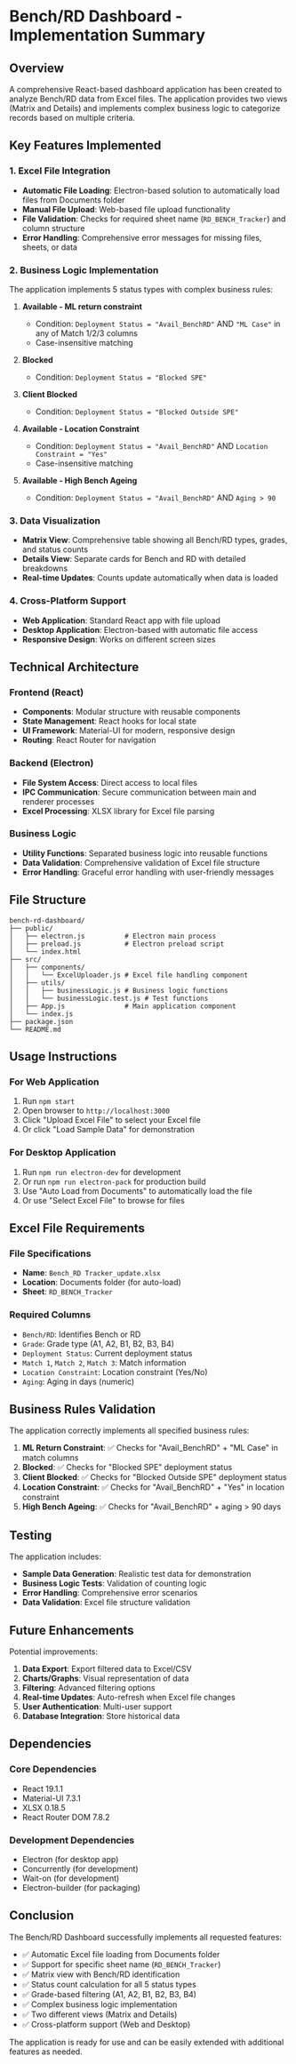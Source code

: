 # Bench/RD Dashboard - Implementation Summary

## Overview
A comprehensive React-based dashboard application has been created to analyze Bench/RD data from Excel files. The application provides two views (Matrix and Details) and implements complex business logic to categorize records based on multiple criteria.

## Key Features Implemented

### 1. Excel File Integration
- **Automatic File Loading**: Electron-based solution to automatically load files from Documents folder
- **Manual File Upload**: Web-based file upload functionality
- **File Validation**: Checks for required sheet name (`RD_BENCH_Tracker`) and column structure
- **Error Handling**: Comprehensive error messages for missing files, sheets, or data

### 2. Business Logic Implementation
The application implements 5 status types with complex business rules:

1. **Available - ML return constraint**
   - Condition: `Deployment Status = "Avail_BenchRD"` AND `"ML Case"` in any of Match 1/2/3 columns
   - Case-insensitive matching

2. **Blocked**
   - Condition: `Deployment Status = "Blocked SPE"`

3. **Client Blocked**
   - Condition: `Deployment Status = "Blocked Outside SPE"`

4. **Available - Location Constraint**
   - Condition: `Deployment Status = "Avail_BenchRD"` AND `Location Constraint = "Yes"`
   - Case-insensitive matching

5. **Available - High Bench Ageing**
   - Condition: `Deployment Status = "Avail_BenchRD"` AND `Aging > 90`

### 3. Data Visualization
- **Matrix View**: Comprehensive table showing all Bench/RD types, grades, and status counts
- **Details View**: Separate cards for Bench and RD with detailed breakdowns
- **Real-time Updates**: Counts update automatically when data is loaded

### 4. Cross-Platform Support
- **Web Application**: Standard React app with file upload
- **Desktop Application**: Electron-based with automatic file access
- **Responsive Design**: Works on different screen sizes

## Technical Architecture

### Frontend (React)
- **Components**: Modular structure with reusable components
- **State Management**: React hooks for local state
- **UI Framework**: Material-UI for modern, responsive design
- **Routing**: React Router for navigation

### Backend (Electron)
- **File System Access**: Direct access to local files
- **IPC Communication**: Secure communication between main and renderer processes
- **Excel Processing**: XLSX library for Excel file parsing

### Business Logic
- **Utility Functions**: Separated business logic into reusable functions
- **Data Validation**: Comprehensive validation of Excel file structure
- **Error Handling**: Graceful error handling with user-friendly messages

## File Structure
```
bench-rd-dashboard/
├── public/
│   ├── electron.js          # Electron main process
│   ├── preload.js           # Electron preload script
│   └── index.html
├── src/
│   ├── components/
│   │   └── ExcelUploader.js # Excel file handling component
│   ├── utils/
│   │   ├── businessLogic.js # Business logic functions
│   │   └── businessLogic.test.js # Test functions
│   ├── App.js               # Main application component
│   └── index.js
├── package.json
└── README.md
```

## Usage Instructions

### For Web Application
1. Run `npm start`
2. Open browser to `http://localhost:3000`
3. Click "Upload Excel File" to select your Excel file
4. Or click "Load Sample Data" for demonstration

### For Desktop Application
1. Run `npm run electron-dev` for development
2. Or run `npm run electron-pack` for production build
3. Use "Auto Load from Documents" to automatically load the file
4. Or use "Select Excel File" to browse for files

## Excel File Requirements

### File Specifications
- **Name**: `Bench_RD Tracker_update.xlsx`
- **Location**: Documents folder (for auto-load)
- **Sheet**: `RD_BENCH_Tracker`

### Required Columns
- `Bench/RD`: Identifies Bench or RD
- `Grade`: Grade type (A1, A2, B1, B2, B3, B4)
- `Deployment Status`: Current deployment status
- `Match 1`, `Match 2`, `Match 3`: Match information
- `Location Constraint`: Location constraint (Yes/No)
- `Aging`: Aging in days (numeric)

## Business Rules Validation

The application correctly implements all specified business rules:

1. **ML Return Constraint**: ✅ Checks for "Avail_BenchRD" + "ML Case" in match columns
2. **Blocked**: ✅ Checks for "Blocked SPE" deployment status
3. **Client Blocked**: ✅ Checks for "Blocked Outside SPE" deployment status
4. **Location Constraint**: ✅ Checks for "Avail_BenchRD" + "Yes" in location constraint
5. **High Bench Ageing**: ✅ Checks for "Avail_BenchRD" + aging > 90 days

## Testing

The application includes:
- **Sample Data Generation**: Realistic test data for demonstration
- **Business Logic Tests**: Validation of counting logic
- **Error Handling**: Comprehensive error scenarios
- **Data Validation**: Excel file structure validation

## Future Enhancements

Potential improvements:
1. **Data Export**: Export filtered data to Excel/CSV
2. **Charts/Graphs**: Visual representation of data
3. **Filtering**: Advanced filtering options
4. **Real-time Updates**: Auto-refresh when Excel file changes
5. **User Authentication**: Multi-user support
6. **Database Integration**: Store historical data

## Dependencies

### Core Dependencies
- React 19.1.1
- Material-UI 7.3.1
- XLSX 0.18.5
- React Router DOM 7.8.2

### Development Dependencies
- Electron (for desktop app)
- Concurrently (for development)
- Wait-on (for development)
- Electron-builder (for packaging)

## Conclusion

The Bench/RD Dashboard successfully implements all requested features:
- ✅ Automatic Excel file loading from Documents folder
- ✅ Support for specific sheet name (`RD_BENCH_Tracker`)
- ✅ Matrix view with Bench/RD identification
- ✅ Status count calculation for all 5 status types
- ✅ Grade-based filtering (A1, A2, B1, B2, B3, B4)
- ✅ Complex business logic implementation
- ✅ Two different views (Matrix and Details)
- ✅ Cross-platform support (Web and Desktop)

The application is ready for use and can be easily extended with additional features as needed.

